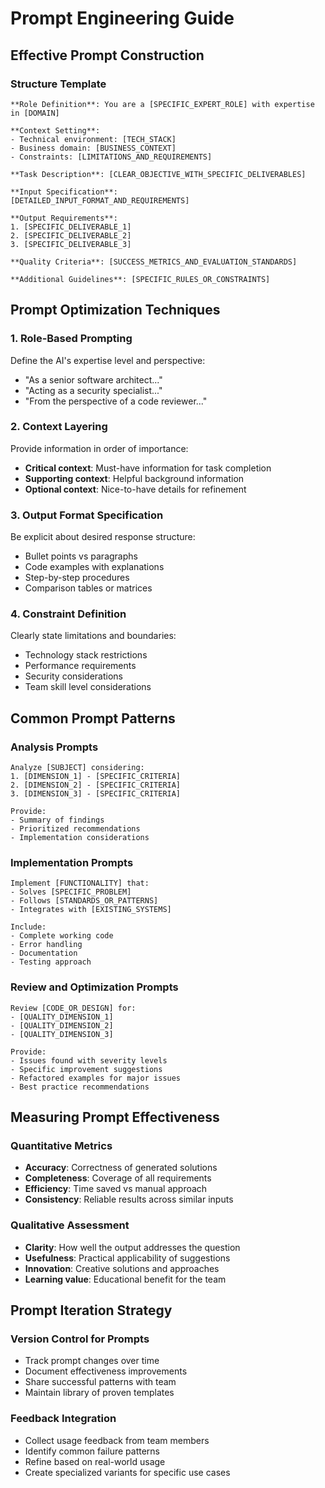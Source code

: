 # Prompt Engineering Guide

## Effective Prompt Construction

### Structure Template
```
**Role Definition**: You are a [SPECIFIC_EXPERT_ROLE] with expertise in [DOMAIN]

**Context Setting**: 
- Technical environment: [TECH_STACK]
- Business domain: [BUSINESS_CONTEXT]
- Constraints: [LIMITATIONS_AND_REQUIREMENTS]

**Task Description**: [CLEAR_OBJECTIVE_WITH_SPECIFIC_DELIVERABLES]

**Input Specification**: 
[DETAILED_INPUT_FORMAT_AND_REQUIREMENTS]

**Output Requirements**:
1. [SPECIFIC_DELIVERABLE_1]
2. [SPECIFIC_DELIVERABLE_2]
3. [SPECIFIC_DELIVERABLE_3]

**Quality Criteria**: [SUCCESS_METRICS_AND_EVALUATION_STANDARDS]

**Additional Guidelines**: [SPECIFIC_RULES_OR_CONSTRAINTS]
```

## Prompt Optimization Techniques

### 1. Role-Based Prompting
Define the AI's expertise level and perspective:
- "As a senior software architect..."
- "Acting as a security specialist..."
- "From the perspective of a code reviewer..."

### 2. Context Layering
Provide information in order of importance:
- **Critical context**: Must-have information for task completion
- **Supporting context**: Helpful background information
- **Optional context**: Nice-to-have details for refinement

### 3. Output Format Specification
Be explicit about desired response structure:
- Bullet points vs paragraphs
- Code examples with explanations
- Step-by-step procedures
- Comparison tables or matrices

### 4. Constraint Definition
Clearly state limitations and boundaries:
- Technology stack restrictions
- Performance requirements
- Security considerations
- Team skill level considerations

## Common Prompt Patterns

### Analysis Prompts
```
Analyze [SUBJECT] considering:
1. [DIMENSION_1] - [SPECIFIC_CRITERIA]
2. [DIMENSION_2] - [SPECIFIC_CRITERIA]
3. [DIMENSION_3] - [SPECIFIC_CRITERIA]

Provide:
- Summary of findings
- Prioritized recommendations
- Implementation considerations
```

### Implementation Prompts
```
Implement [FUNCTIONALITY] that:
- Solves [SPECIFIC_PROBLEM]
- Follows [STANDARDS_OR_PATTERNS]
- Integrates with [EXISTING_SYSTEMS]

Include:
- Complete working code
- Error handling
- Documentation
- Testing approach
```

### Review and Optimization Prompts
```
Review [CODE_OR_DESIGN] for:
- [QUALITY_DIMENSION_1]
- [QUALITY_DIMENSION_2]
- [QUALITY_DIMENSION_3]

Provide:
- Issues found with severity levels
- Specific improvement suggestions
- Refactored examples for major issues
- Best practice recommendations
```

## Measuring Prompt Effectiveness

### Quantitative Metrics
- **Accuracy**: Correctness of generated solutions
- **Completeness**: Coverage of all requirements
- **Efficiency**: Time saved vs manual approach
- **Consistency**: Reliable results across similar inputs

### Qualitative Assessment
- **Clarity**: How well the output addresses the question
- **Usefulness**: Practical applicability of suggestions
- **Innovation**: Creative solutions and approaches
- **Learning value**: Educational benefit for the team

## Prompt Iteration Strategy

### Version Control for Prompts
- Track prompt changes over time
- Document effectiveness improvements
- Share successful patterns with team
- Maintain library of proven templates

### Feedback Integration
- Collect usage feedback from team members
- Identify common failure patterns
- Refine based on real-world usage
- Create specialized variants for specific use cases